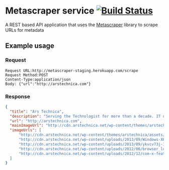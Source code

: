 # Metascraper service [![Build Status](https://travis-ci.org/lloydmeta/metascraper-service.png?branch=master)](https://travis-ci.org/lloydmeta/metascraper-service)

A REST based API application that uses the [Metascraper](https://github.com/lloydmeta/metascraper) library to scrape URLs for metadata

## Example usage

### Request
```
Request URL:http://metascraper-staging.herokuapp.com/scrape
Request Method:POST
Content-Type:application/json
Body: {"url":"http://arstechnica.com"}
```

### Response
```json
{
  "title": "Ars Technica",
  "description": "Serving the Technologist for more than a decade. IT news, reviews, and analysis.",
  "url": "http://arstechnica.com",
  "mainImageUrl": "http://cdn.arstechnica.net/wp-content/themes/arstechnica/assets/images/feature-thumbs/eyes-on-enterprise.jpg",
  "imageUrls": [
      "http://cdn.arstechnica.net/wp-content/themes/arstechnica/assets/images/feature-thumbs/eyes-on-enterprise.jpg",
      "http://cdn.arstechnica.net/wp-content/uploads/2013/09/Windows-XP-7-8.1-300x150.png",
      "http://cdn.arstechnica.net/wp-content/uploads/2013/09/ykvcv73j-1378064354-300x150.jpg",
      "http://cdn.arstechnica.net/wp-content/uploads/2012/06/browser_logos-4f7a150-intro-300x150.jpg",
      "http://cdn.arstechnica.net/wp-content/uploads/2012/12/com-x-feat-300x150.jpg"
  ]
}
```
